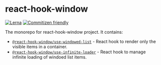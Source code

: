 # react-hook-window

[![Lerna][badge-lerna]][lerna]
[![Commitizen friendly][badge-commitizen]][commitizen]

The monorepo for react-hook-window project. It contains:

- [`@react-hook-window/use-windowed-list`][use-windowed-list] - React hook to render only the visible items in a container.
- [`@react-hook-window/use-infinite-loader`][use-infinite-loader] - React hook to manage infinite loading of windoed list items.

<!-- L I N K S -->

[use-windowed-list]: /packages/use-windowed-list
[use-infinite-loader]: /packages/use-infinite-loader
[lerna]: https://lerna.js.org/
[commitizen]: http://commitizen.github.io/cz-cli

<!-- B A D G E S -->

[badge-lerna]: https://img.shields.io/badge/maintained%20with-lerna-cc00ff.svg
[badge-commitizen]: https://img.shields.io/badge/commitizen-friendly-brightgreen.svg
